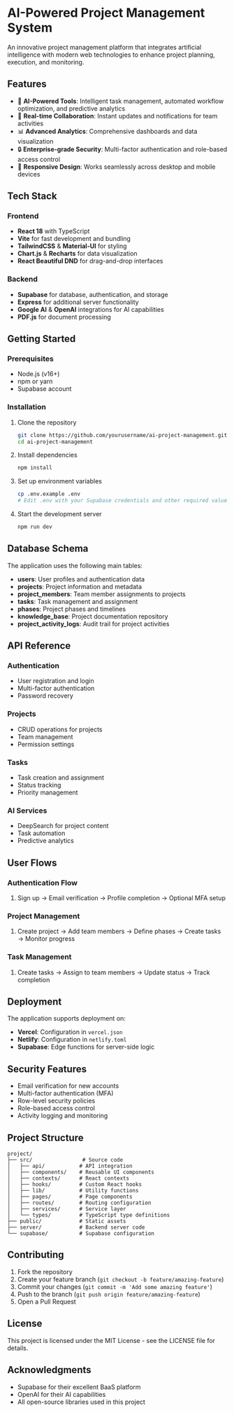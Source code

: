 # AI-Powered Project Management System

An innovative project management platform that integrates artificial intelligence with modern web technologies to enhance project planning, execution, and monitoring.

## Features

- 🤖 **AI-Powered Tools**: Intelligent task management, automated workflow optimization, and predictive analytics
- 🔄 **Real-time Collaboration**: Instant updates and notifications for team activities
- 📊 **Advanced Analytics**: Comprehensive dashboards and data visualization
- 🔒 **Enterprise-grade Security**: Multi-factor authentication and role-based access control
- 📱 **Responsive Design**: Works seamlessly across desktop and mobile devices

## Tech Stack

### Frontend
- **React 18** with TypeScript
- **Vite** for fast development and bundling
- **TailwindCSS** & **Material-UI** for styling
- **Chart.js** & **Recharts** for data visualization
- **React Beautiful DND** for drag-and-drop interfaces

### Backend
- **Supabase** for database, authentication, and storage
- **Express** for additional server functionality
- **Google AI** & **OpenAI** integrations for AI capabilities
- **PDF.js** for document processing

## Getting Started

### Prerequisites
- Node.js (v16+)
- npm or yarn
- Supabase account

### Installation

1. Clone the repository
   ```bash
   git clone https://github.com/yourusername/ai-project-management.git
   cd ai-project-management
   ```

2. Install dependencies
   ```bash
   npm install
   ```

3. Set up environment variables
   ```bash
   cp .env.example .env
   # Edit .env with your Supabase credentials and other required values
   ```

4. Start the development server
   ```bash
   npm run dev
   ```

## Database Schema

The application uses the following main tables:

- **users**: User profiles and authentication data
- **projects**: Project information and metadata
- **project_members**: Team member assignments to projects
- **tasks**: Task management and assignment
- **phases**: Project phases and timelines
- **knowledge_base**: Project documentation repository
- **project_activity_logs**: Audit trail for project activities

## API Reference

### Authentication
- User registration and login
- Multi-factor authentication
- Password recovery

### Projects
- CRUD operations for projects
- Team management
- Permission settings

### Tasks
- Task creation and assignment
- Status tracking
- Priority management

### AI Services
- DeepSearch for project content
- Task automation
- Predictive analytics

## User Flows

### Authentication Flow
1. Sign up → Email verification → Profile completion → Optional MFA setup

### Project Management
1. Create project → Add team members → Define phases → Create tasks → Monitor progress

### Task Management
1. Create tasks → Assign to team members → Update status → Track completion

## Deployment

The application supports deployment on:

- **Vercel**: Configuration in `vercel.json`
- **Netlify**: Configuration in `netlify.toml`
- **Supabase**: Edge functions for server-side logic

## Security Features

- Email verification for new accounts
- Multi-factor authentication (MFA)
- Row-level security policies
- Role-based access control
- Activity logging and monitoring

## Project Structure

```
project/
├── src/                # Source code
│   ├── api/           # API integration
│   ├── components/    # Reusable UI components
│   ├── contexts/      # React contexts
│   ├── hooks/         # Custom React hooks
│   ├── lib/           # Utility functions
│   ├── pages/         # Page components
│   ├── routes/        # Routing configuration
│   ├── services/      # Service layer
│   └── types/         # TypeScript type definitions
├── public/            # Static assets
├── server/            # Backend server code
└── supabase/          # Supabase configuration
```

## Contributing

1. Fork the repository
2. Create your feature branch (`git checkout -b feature/amazing-feature`)
3. Commit your changes (`git commit -m 'Add some amazing feature'`)
4. Push to the branch (`git push origin feature/amazing-feature`)
5. Open a Pull Request

## License

This project is licensed under the MIT License - see the LICENSE file for details.

## Acknowledgments

- Supabase for their excellent BaaS platform
- OpenAI for their AI capabilities
- All open-source libraries used in this project 